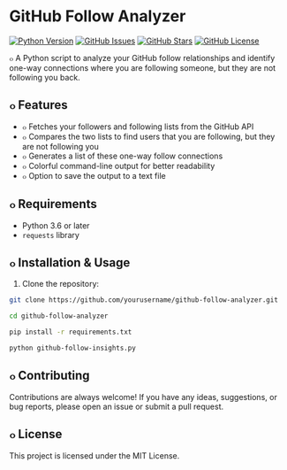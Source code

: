 # GitHub Follow Analyzer 

[![Python Version](https://img.shields.io/badge/python-3.6%20%7C%203.7%20%7C%203.8-blue)](https://www.python.org/downloads/)
[![GitHub Issues](https://img.shields.io/github/issues/mamad-1999/github-follow-insights)](https://github.com/mamad-1999/github-follow-insights/issues)
[![GitHub Stars](https://img.shields.io/github/stars/mamad-1999/github-follow-insights)](https://github.com/mamad-1999/github-follow-insights/stargazers)
[![GitHub License](https://img.shields.io/github/license/mamad-1999/github-follow-insights)](https://github.com/mamad-1999/github-follow-insights/blob/master/LICENSE)

๐ A Python script to analyze your GitHub follow relationships and identify one-way connections where you are following someone, but they are not following you back.

## ๐ Features

- ๐ Fetches your followers and following lists from the GitHub API
- ๐ Compares the two lists to find users that you are following, but they are not following you
- ๐ Generates a list of these one-way follow connections
- ๐ Colorful command-line output for better readability
- ๐ Option to save the output to a text file

## ๐ Requirements

- Python 3.6 or later
- `requests` library

## ๐ Installation & Usage

1. Clone the repository:

```bash
git clone https://github.com/yourusername/github-follow-analyzer.git

cd github-follow-analyzer

pip install -r requirements.txt

python github-follow-insights.py
```

## ๐ Contributing
Contributions are always welcome! If you have any ideas, suggestions, or bug reports, please open an issue or submit a pull request.

## ๐ License
This project is licensed under the MIT License.

